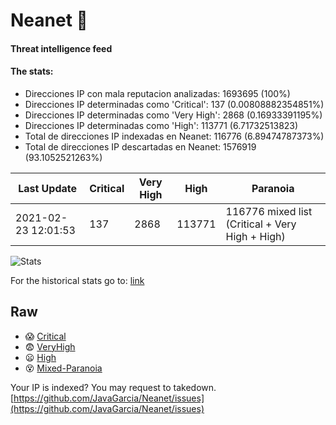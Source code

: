 # Neanet :hocho:
#### Threat intelligence feed
#### The stats:

- Direcciones IP con mala reputacion analizadas: 1693695 (100%)
- Direcciones IP determinadas como 'Critical':  137 (0.00808882354851%)
- Direcciones IP determinadas como 'Very High':  2868 (0.16933391195%)
- Direcciones IP determinadas como 'High':  113771 (6.71732513823)
- Total de direcciones IP indexadas en Neanet:  116776 (6.89474787373%)
- Total de direcciones IP descartadas en Neanet:  1576919 (93.1052521263%)

| Last Update | Critical | Very High | High | Paranoia |
| --- | --- | --- | --- | --- |
| 2021-02-23 12:01:53 | 137 | 2868 | 113771 | 116776 mixed list (Critical + Very High + High)|

![Stats](https://docs.google.com/spreadsheets/d/e/2PACX-1vSnaNMIXVabIpDJjufMlzH7poXnshF3mgd8Is1g9ytUEzVsP5my4Trn8f-xkoLLQ38xpL3HtmUexLo6/pubchart?oid=501124687&format=image)

For the historical stats go to: [link](/stats.csv)
## Raw
- :scream: [Critical](https://raw.githubusercontent.com/JavaGarcia/Neanet/master/blacklists/neanet_critical.txt)
- :fearful: [VeryHigh](https://raw.githubusercontent.com/JavaGarcia/Neanet/master/blacklists/neanet_veryHigh.txtt)
- :frowning: [High](https://raw.githubusercontent.com/JavaGarcia/Neanet/master/blacklists/neanet_high.txt)
- :dizzy_face: [Mixed-Paranoia](https://raw.githubusercontent.com/JavaGarcia/Neanet/master/blacklists/neanet_all.txt)


Your IP is indexed? You may request to takedown. [https://github.com/JavaGarcia/Neanet/issues](https://github.com/JavaGarcia/Neanet/issues)




















































































































































































































































































































































































































































































































































































































































































































































































































































































































































































































































































































































































































































































































































































































































































































































































































































































































































































































































































































































































































































































































































































































































































































































































































































































































































































































































































































































































































































































































































































































































































































































































































































































































































































































































































































































































































































































































































































































































































































































































































































































































































































































































































































































































































































































































































































